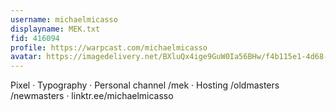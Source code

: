 ```yaml
---
username: michaelmicasso
displayname: MEK.txt
fid: 416094
profile: https://warpcast.com/michaelmicasso
avatar: https://imagedelivery.net/BXluQx4ige9GuW0Ia56BHw/f4b115e1-4d68-406d-2be5-494e0442d200/original
---
```

Pixel · Typography · Personal channel /mek · Hosting /oldmasters /newmasters  · linktr.ee/michaelmicasso  
